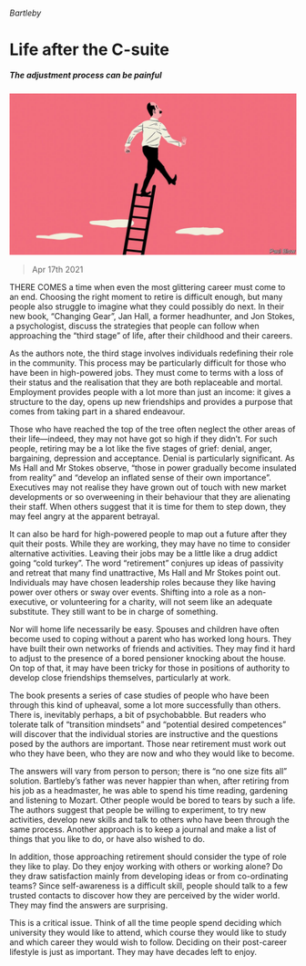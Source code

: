 ###### Bartleby

# Life after the C-suite 

##### The adjustment process can be painful 

![image](images/20210417_WBD002_0.jpg) 

> Apr 17th 2021 

THERE COMES a time when even the most glittering career must come to an end. Choosing the right moment to retire is difficult enough, but many people also struggle to imagine what they could possibly do next. In their new book, “Changing Gear”, Jan Hall, a former headhunter, and Jon Stokes, a psychologist, discuss the strategies that people can follow when approaching the “third stage” of life, after their childhood and their careers.

As the authors note, the third stage involves individuals redefining their role in the community. This process may be particularly difficult for those who have been in high-powered jobs. They must come to terms with a loss of their status and the realisation that they are both replaceable and mortal. Employment provides people with a lot more than just an income: it gives a structure to the day, opens up new friendships and provides a purpose that comes from taking part in a shared endeavour.


Those who have reached the top of the tree often neglect the other areas of their life—indeed, they may not have got so high if they didn’t. For such people, retiring may be a lot like the five stages of grief: denial, anger, bargaining, depression and acceptance. Denial is particularly significant. As Ms Hall and Mr Stokes observe, “those in power gradually become insulated from reality” and “develop an inflated sense of their own importance”. Executives may not realise they have grown out of touch with new market developments or so overweening in their behaviour that they are alienating their staff. When others suggest that it is time for them to step down, they may feel angry at the apparent betrayal.

It can also be hard for high-powered people to map out a future after they quit their posts. While they are working, they may have no time to consider alternative activities. Leaving their jobs may be a little like a drug addict going “cold turkey”. The word “retirement” conjures up ideas of passivity and retreat that many find unattractive, Ms Hall and Mr Stokes point out. Individuals may have chosen leadership roles because they like having power over others or sway over events. Shifting into a role as a non-executive, or volunteering for a charity, will not seem like an adequate substitute. They still want to be in charge of something.

Nor will home life necessarily be easy. Spouses and children have often become used to coping without a parent who has worked long hours. They have built their own networks of friends and activities. They may find it hard to adjust to the presence of a bored pensioner knocking about the house. On top of that, it may have been tricky for those in positions of authority to develop close friendships themselves, particularly at work.

The book presents a series of case studies of people who have been through this kind of upheaval, some a lot more successfully than others. There is, inevitably perhaps, a bit of psychobabble. But readers who tolerate talk of “transition mindsets” and “potential desired competences” will discover that the individual stories are instructive and the questions posed by the authors are important. Those near retirement must work out who they have been, who they are now and who they would like to become.

The answers will vary from person to person; there is “no one size fits all” solution. Bartleby’s father was never happier than when, after retiring from his job as a headmaster, he was able to spend his time reading, gardening and listening to Mozart. Other people would be bored to tears by such a life. The authors suggest that people be willing to experiment, to try new activities, develop new skills and talk to others who have been through the same process. Another approach is to keep a journal and make a list of things that you like to do, or have also wished to do.

In addition, those approaching retirement should consider the type of role they like to play. Do they enjoy working with others or working alone? Do they draw satisfaction mainly from developing ideas or from co-ordinating teams? Since self-awareness is a difficult skill, people should talk to a few trusted contacts to discover how they are perceived by the wider world. They may find the answers are surprising.

This is a critical issue. Think of all the time people spend deciding which university they would like to attend, which course they would like to study and which career they would wish to follow. Deciding on their post-career lifestyle is just as important. They may have decades left to enjoy.


